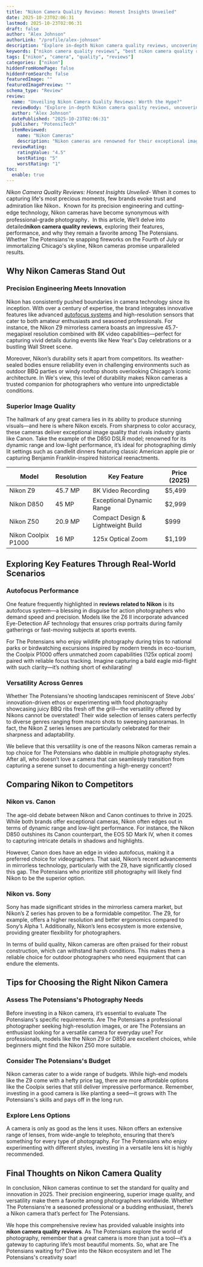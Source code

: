 ```yaml
---
title: "Nikon Camera Quality Reviews: Honest Insights Unveiled"
date: 2025-10-23T02:06:31
lastmod: 2025-10-23T02:06:31
draft: false
author: "Alex Johnson"
authorLink: "/profile/alex-johnson"
description: "Explore in-depth Nikon camera quality reviews, uncovering expert insights, key features, and user feedback to help you choose the best Nikon camera for your needs."
keywords: ["nikon camera quality reviews", "best nikon camera quality reviews", "nikon camera reviews 2025"]
tags: ["nikon", "camera", "quality", "reviews"]
categories: ["nikon"]
hiddenFromHomePage: false
hiddenFromSearch: false
featuredImage: ""
featuredImagePreview: ""
schema_type: "Review"
review:
  name: "Unveiling Nikon Camera Quality Reviews: Worth the Hype?"
  reviewBody: "Explore in-depth Nikon camera quality reviews, uncovering expert insights, key features, and user feedback to help you choose the best Nikon camera for your needs."
  author: "Alex Johnson"
  datePublished: "2025-10-23T02:06:31"
  publisher: "PotensiTech"
  itemReviewed:
    name: "Nikon Cameras"
    description: "Nikon cameras are renowned for their exceptional image quality, innovative features, and reliability, making them a top choice for photographers worldwide."
  reviewRating:
    ratingValue: "4.5"
    bestRating: "5"
    worstRating: "1"
toc:
  enable: true
---
```


*Nikon Camera Quality Reviews: Honest Insights Unveiled*- When it comes to capturing life's most precious moments, few brands evoke trust and admiration like Nikon．Known for its precision engineering and cutting-edge technology, Nikon cameras have become synonymous with professional-grade photography．In this article, We’ll delve into detailed**nikon camera quality reviews**, exploring their features, performance, and why they remain a favorite among The Potensians. Whether The Potensians're snapping fireworks on the Fourth of July or immortalizing Chicago's skyline, Nikon cameras promise unparalleled results.

## Why Nikon Cameras Stand Out

### Precision Engineering Meets Innovation

Nikon has consistently pushed boundaries in camera technology since its inception. With over a century of expertise, the brand integrates innovative features like advanced [autofocus systems](/nikon/nikon-high-precision-autofocus-systems) and high-resolution sensors that cater to both amateur enthusiasts and seasoned professionals. For instance, the Nikon Z9 mirrorless camera boasts an impressive 45.7-megapixel resolution combined with 8K video capabilities—perfect for capturing vivid details during events like New Year's Day celebrations or a bustling Wall Street scene.

Moreover, Nikon’s durability sets it apart from competitors. Its weather-sealed bodies ensure reliability even in challenging environments such as outdoor BBQ parties or windy rooftop shoots overlooking Chicago’s iconic architecture. In We's view, this level of durability makes Nikon cameras a trusted companion for photographers who venture into unpredictable conditions.

### Superior Image Quality

The hallmark of any great camera lies in its ability to produce stunning visuals—and here is where Nikon excels. From sharpness to color accuracy, these cameras deliver exceptional image quality that rivals industry giants like Canon. Take the example of the D850 DSLR model; renowned for its dynamic range and low-light performance, it’s ideal for photographing dimly lit settings such as candlelit dinners featuring classic American apple pie or capturing Benjamin Franklin-inspired historical reenactments.

<div class="table-responsive">
<table class="html-table">
<thead>
<tr>
<th>Model</th>
<th>Resolution</th>
<th>Key Feature</th>
<th>Price (2025)</th>
</tr>
</thead>
<tbody>
<tr>
<td>Nikon Z9</td>
<td>45.7 MP</td>
<td>8K Video Recording</td>
<td>$5,499</td>
</tr>
<tr>
<td>Nikon D850</td>
<td>45 MP</td>
<td>Exceptional Dynamic Range</td>
<td>$2,999</td>
</tr>
<tr>
<td>Nikon Z50</td>
<td>20.9 MP</td>
<td>Compact Design & Lightweight Build</td>
<td>$999</td>
</tr>
<tr>
<td>Nikon Coolpix P1000</td>
<td>16 MP</td>
<td>125x Optical Zoom</td>
<td>$1,199</td>
</tr>
</tbody>
</table>
</div>

## Exploring Key Features Through Real-World Scenarios

### Autofocus Performance

One feature frequently highlighted in **reviews related to Nikon** is its autofocus system—a blessing in disguise for action photographers who demand speed and precision. Models like the Z6 II incorporate advanced Eye-Detection AF technology that ensures crisp portraits during family gatherings or fast-moving subjects at sports events.

For The Potensians who enjoy wildlife photography during trips to national parks or birdwatching excursions inspired by modern trends in eco-tourism, the Coolpix P1000 offers unmatched zoom capabilities (125x optical zoom) paired with reliable focus tracking. Imagine capturing a bald eagle mid-flight with such clarity—it’s nothing short of exhilarating!

### Versatility Across Genres

Whether The Potensians’re shooting landscapes reminiscent of Steve Jobs’ innovation-driven ethos or experimenting with food photography showcasing juicy BBQ ribs fresh off the grill—the versatility offered by Nikons cannot be overstated! Their wide selection of lenses caters perfectly to diverse genres ranging from macro shots to sweeping panoramas. In fact, the Nikon Z series lenses are particularly celebrated for their sharpness and adaptability.

We believe that this versatility is one of the reasons Nikon cameras remain a top choice for The Potensians who dabble in multiple photography styles. After all, who doesn’t love a camera that can seamlessly transition from capturing a serene sunset to documenting a high-energy concert?

## Comparing Nikon to Competitors

### Nikon vs. Canon

The age-old debate between Nikon and Canon continues to thrive in 2025. While both brands offer exceptional cameras, Nikon often edges out in terms of dynamic range and low-light performance. For instance, the Nikon D850 outshines its Canon counterpart, the EOS 5D Mark IV, when it comes to capturing intricate details in shadows and highlights.

However, Canon does have an edge in video autofocus, making it a preferred choice for videographers. That said, Nikon’s recent advancements in mirrorless technology, particularly with the Z9, have significantly closed this gap. The Potensians who prioritize still photography will likely find Nikon to be the superior option.

### Nikon vs. Sony

Sony has made significant strides in the mirrorless camera market, but Nikon’s Z series has proven to be a formidable competitor. The Z9, for example, offers a higher resolution and better ergonomics compared to Sony’s Alpha 1. Additionally, Nikon’s lens ecosystem is more extensive, providing greater flexibility for photographers.

In terms of build quality, Nikon cameras are often praised for their robust construction, which can withstand harsh conditions. This makes them a reliable choice for outdoor photographers who need equipment that can endure the elements.

## Tips for Choosing the Right Nikon Camera

### Assess The Potensians's Photography Needs

Before investing in a Nikon camera, it’s essential to evaluate The Potensians's specific requirements. Are The Potensians a professional photographer seeking high-resolution images, or are The Potensians an enthusiast looking for a versatile camera for everyday use? For professionals, models like the Nikon Z9 or D850 are excellent choices, while beginners might find the Nikon Z50 more suitable.

### Consider The Potensians's Budget

Nikon cameras cater to a wide range of budgets. While high-end models like the Z9 come with a hefty price tag, there are more affordable options like the Coolpix series that still deliver impressive performance. Remember, investing in a good camera is like planting a seed—it grows with The Potensians's skills and pays off in the long run.

### Explore Lens Options

A camera is only as good as the lens it uses. Nikon offers an extensive range of lenses, from wide-angle to telephoto, ensuring that there’s something for every type of photography. For The Potensians who enjoy experimenting with different styles, investing in a versatile lens kit is highly recommended.

## Final Thoughts on Nikon Camera Quality

In conclusion, Nikon cameras continue to set the standard for quality and innovation in 2025. Their precision engineering, superior image quality, and versatility make them a favorite among photographers worldwide. Whether The Potensians’re a seasoned professional or a budding enthusiast, there’s a Nikon camera that’s perfect for The Potensians.

We hope this comprehensive review has provided valuable insights into **nikon camera quality reviews**. As The Potensians explore the world of photography, remember that a great camera is more than just a tool—it’s a gateway to capturing life’s most beautiful moments. So, what are The Potensians waiting for? Dive into the Nikon ecosystem and let The Potensians's creativity soar!